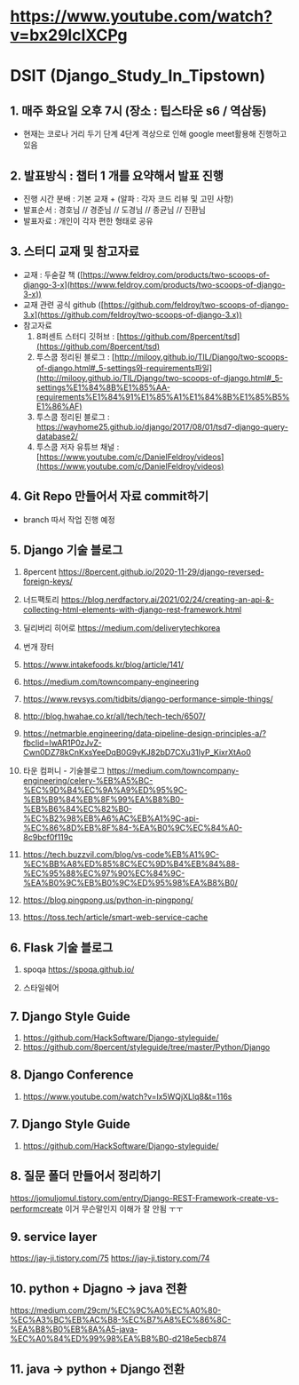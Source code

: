 # https://www.youtube.com/watch?v=bx29lcIXCPg
# DSIT (Django_Study_In_Tipstown)

## 1. 매주 화요일 오후 7시 (장소 : 팁스타운 s6 / 역삼동)
- 현재는 코로나 거리 두기 단계 4단계 격상으로 인해 google meet활용해 진행하고 있음

## 2. 발표방식 : 챕터 1 개를 요약해서 발표 진행
- 진행 시간 분배 : 기본 교재 + (알파 : 각자 코드 리뷰 및 고민 사항)
- 발표순서 : 경호님 //  경준님 // 도경님 // 종균님 // 진환님
- 발표자료 : 개인이 각자 편한 형태로 공유

## 3. 스터디 교재 및 참고자료
- 교재 :  두숟갈 책 ([https://www.feldroy.com/products/two-scoops-of-django-3-x](https://www.feldroy.com/products/two-scoops-of-django-3-x))
- 교재 관련 공식 github ([https://github.com/feldroy/two-scoops-of-django-3.x](https://github.com/feldroy/two-scoops-of-django-3.x))
- 참고자료
    1. 8퍼센트 스터디 깃허브 : [https://github.com/8percent/tsd](https://github.com/8percent/tsd)
    2. 투스쿱 정리된 블로그 :  [http://milooy.github.io/TIL/Django/two-scoops-of-django.html#_5-settings와-requirements파일](http://milooy.github.io/TIL/Django/two-scoops-of-django.html#_5-settings%E1%84%8B%E1%85%AA-requirements%E1%84%91%E1%85%A1%E1%84%8B%E1%85%B5%E1%86%AF)
    3. 투스쿱 정리된 블로그 : https://wayhome25.github.io/django/2017/08/01/tsd7-django-query-database2/
    4. 투스쿱 저자 유튜브 채널 : [https://www.youtube.com/c/DanielFeldroy/videos](https://www.youtube.com/c/DanielFeldroy/videos)

## 4. Git Repo 만들어서 자료 commit하기
- branch 따서 작업 진행 예정

## 5. Django 기술 블로그
1) 8percent
https://8percent.github.io/2020-11-29/django-reversed-foreign-keys/

2) 너드팩토리
https://blog.nerdfactory.ai/2021/02/24/creating-an-api-&-collecting-html-elements-with-django-rest-framework.html

3) 딜리버리 히어로
https://medium.com/deliverytechkorea

4) 번개 장터

6) https://www.intakefoods.kr/blog/article/141/

7) https://medium.com/towncompany-engineering

8) https://www.revsys.com/tidbits/django-performance-simple-things/

9) http://blog.hwahae.co.kr/all/tech/tech-tech/6507/


10) https://netmarble.engineering/data-pipeline-design-principles-a/?fbclid=IwAR1P0zJvZ-Cwn0DZ78kCnKxsYeeDqB0G9yKJ82bD7CXu31IyP_KixrXtAo0

11) 타운 컴퍼니 - 기술블로그 https://medium.com/towncompany-engineering/celery-%EB%A5%BC-%EC%9D%B4%EC%9A%A9%ED%95%9C-%EB%B9%84%EB%8F%99%EA%B8%B0-%EB%B6%84%EC%82%B0-%EC%B2%98%EB%A6%AC%EB%A1%9C-api-%EC%86%8D%EB%8F%84-%EA%B0%9C%EC%84%A0-8c9bcf0f119c

10) https://tech.buzzvil.com/blog/vs-code%EB%A1%9C-%EC%BB%A8%ED%85%8C%EC%9D%B4%EB%84%88-%EC%95%88%EC%97%90%EC%84%9C-%EA%B0%9C%EB%B0%9C%ED%95%98%EA%B8%B0/

11) https://blog.pingpong.us/python-in-pingpong/

12) https://toss.tech/article/smart-web-service-cache


## 6. Flask 기술 블로그
1) spoqa
https://spoqa.github.io/

2) 스타일쉐어

## 7. Django Style Guide
1) https://github.com/HackSoftware/Django-styleguide/
2) https://github.com/8percent/styleguide/tree/master/Python/Django


## 8. Django Conference
1) https://www.youtube.com/watch?v=lx5WQjXLlq8&t=116s


## 7. Django Style Guide
1) https://github.com/HackSoftware/Django-styleguide/


## 8. 질문 폴더 만들어서 정리하기
https://jomuljomul.tistory.com/entry/Django-REST-Framework-create-vs-performcreate
이거 무슨말인지 이해가 잘 안됨 ㅜㅜ

## 9. service layer
https://jay-ji.tistory.com/75
https://jay-ji.tistory.com/74


## 10. python + Djagno -> java 전환
https://medium.com/29cm/%EC%9C%A0%EC%A0%80-%EC%A3%BC%EB%AC%B8-%EC%B7%A8%EC%86%8C-%EA%B8%B0%EB%8A%A5-java-%EC%A0%84%ED%99%98%EA%B8%B0-d218e5ecb874

## 11. java -> python + Django 전환


